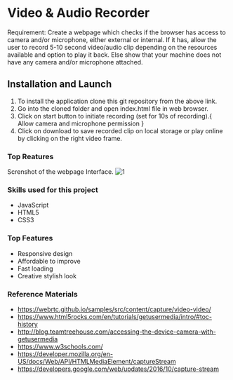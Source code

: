 # Video & Audio Recorder
Requirement: Create a webpage which checks if the browser has access to camera and/or microphone, either external or internal. If it has, allow the user to record 5-10 second video/audio clip depending on the resources available and option to play it back. Else show that your machine does not have any camera and/or microphone attached.

## Installation and Launch

1. To install the application clone this git repository from the above link.
2. Go into the cloned folder and open index.html file in web browser.
3. Click on start button to initiate recording (set for 10s of recording).{ Allow camera and microphone permission }
4. Click on download to save recorded clip on local storage or play online by clicking on the right video frame.


### Top Reatures 
Screnshot of the webpage Interface.
![1](https://user-images.githubusercontent.com/20582834/45315718-b7c6b980-b552-11e8-81f2-891ce5843db5.png)


### Skills used for this project
- JavaScript
- HTML5
- CSS3

### Top Features 
- Responsive design
- Affordable to improve
- Fast loading
- Creative stylish look


### Reference Materials
- https://webrtc.github.io/samples/src/content/capture/video-video/
- https://www.html5rocks.com/en/tutorials/getusermedia/intro/#toc-history
- http://blog.teamtreehouse.com/accessing-the-device-camera-with-getusermedia
- https://www.w3schools.com/
- https://developer.mozilla.org/en-US/docs/Web/API/HTMLMediaElement/captureStream
- https://developers.google.com/web/updates/2016/10/capture-stream
